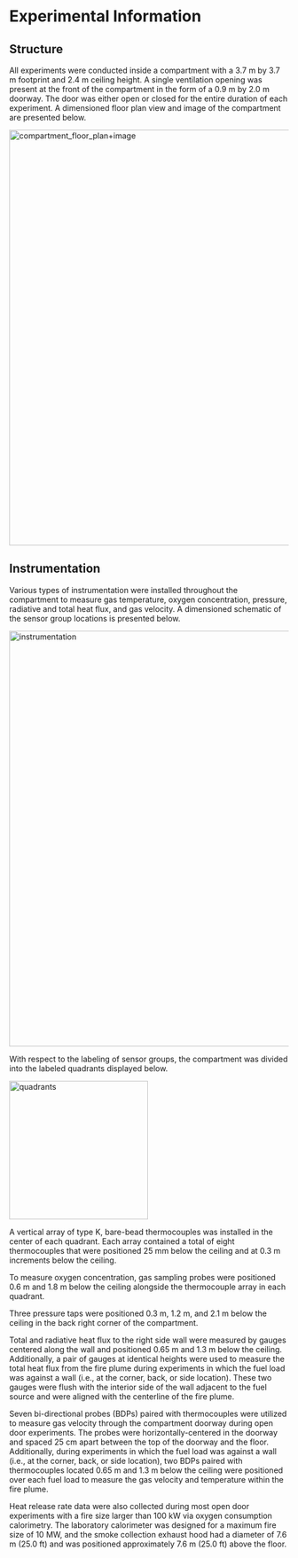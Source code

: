 # Experimental Information

## Structure

All experiments were conducted inside a compartment with a 3.7 m by 3.7 m footprint and 2.4 m ceiling height. A single ventilation opening was present at the front of the compartment in the form of a 0.9 m by 2.0 m doorway. The door was either open or closed for the entire duration of each experiment. A dimensioned floor plan view and image of the compartment are presented below.

<img src="_images_for_README/compartment_floor_plan+image.png" alt="compartment_floor_plan+image" width="750"/>

## Instrumentation

Various types of instrumentation were installed throughout the compartment to measure gas temperature, oxygen concentration, pressure, radiative and total heat flux, and gas velocity. A dimensioned schematic of the sensor group locations is presented below.

<img src="_images_for_README/instrumentation.png" alt="instrumentation" width="750"/>

With respect to the labeling of sensor groups, the compartment was divided into the labeled quadrants displayed below.

<img src="_images_for_README/quadrants.jpg" alt="quadrants" width="250"/>

A vertical array of type K, bare-bead thermocouples was installed in the center of each quadrant. Each array contained a total of eight thermocouples that were positioned 25 mm below the ceiling and at 0.3 m increments below the ceiling.

To measure oxygen concentration, gas sampling probes were positioned 0.6 m and 1.8 m below the ceiling alongside the thermocouple array in each quadrant.

Three pressure taps were positioned 0.3 m, 1.2 m, and 2.1 m below the ceiling in the back right corner of the compartment.

Total and radiative heat flux to the right side wall were measured by gauges centered along the wall and positioned 0.65 m and 1.3 m below the ceiling. Additionally, a pair of gauges at identical heights were used to measure the total heat flux from the fire plume during experiments in which the fuel load was against a wall (i.e., at the corner, back, or side location). These two gauges were flush with the interior side of the wall adjacent to the fuel source and were aligned with the centerline of the fire plume.

Seven bi-directional probes (BDPs) paired with thermocouples were utilized to measure gas velocity through the compartment doorway during open door experiments. The probes were horizontally-centered in the doorway and spaced 25 cm apart between the top of the doorway and the floor. Additionally, during experiments in which the fuel load was against a wall (i.e., at the corner, back, or side location), two BDPs paired with thermocouples located 0.65 m and 1.3 m below the ceiling were positioned over each fuel load to measure the gas velocity and temperature within the fire plume.

Heat release rate data were also collected during most open door experiments with a fire size larger than 100 kW via oxygen consumption calorimetry. The laboratory calorimeter was designed for a maximum fire size of 10 MW, and the smoke collection exhaust hood had a diameter of 7.6 m (25.0 ft) and was positioned approximately 7.6 m (25.0 ft) above the floor.
